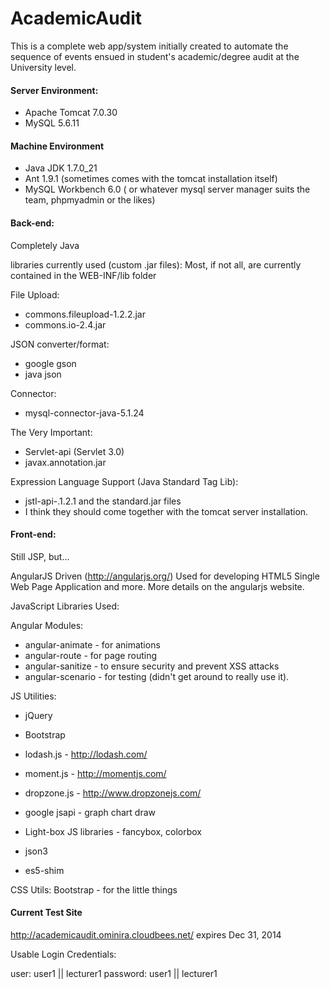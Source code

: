 AcademicAudit
=============

This is a complete web app/system initially created to automate the sequence of events ensued in student's academic/degree audit at the University level.


#### Server Environment:

- Apache Tomcat 7.0.30
- MySQL 5.6.11

#### Machine Environment

- Java JDK 1.7.0_21
- Ant 1.9.1 (sometimes comes with the tomcat installation itself)
- MySQL Workbench 6.0 ( or whatever mysql server manager suits the team, phpmyadmin or the likes)

#### Back-end:

Completely Java

libraries currently used (custom .jar files):
Most, if not all, are currently contained in the WEB-INF/lib folder

File Upload:
- commons.fileupload-1.2.2.jar
- commons.io-2.4.jar

JSON converter/format:
- google gson
- java json

Connector:
- mysql-connector-java-5.1.24

The Very Important:
- Servlet-api (Servlet 3.0) 
- javax.annotation.jar

Expression Language Support (Java Standard Tag Lib):
- jstl-api-.1.2.1 and the standard.jar files
- I think they should come together with the tomcat server installation.

#### Front-end:

Still JSP, but...

AngularJS Driven (http://angularjs.org/)
Used for developing HTML5 Single Web Page Application and more. More details on the angularjs website.

JavaScript Libraries Used:

Angular Modules:
- angular-animate - for animations
- angular-route - for page routing
- angular-sanitize - to ensure security and prevent XSS attacks
- angular-scenario - for testing (didn't get around to really use it).

JS Utilities:
- jQuery
- Bootstrap
- lodash.js - http://lodash.com/
- moment.js - http://momentjs.com/
- dropzone.js - http://www.dropzonejs.com/

- google jsapi - graph chart draw
- Light-box JS libraries - fancybox, colorbox

- json3
- es5-shim

CSS Utils:
Bootstrap  - for the little things

#### Current Test Site
http://academicaudit.ominira.cloudbees.net/
expires Dec 31, 2014

Usable Login Credentials:

user: user1 || lecturer1
password: user1 || lecturer1



